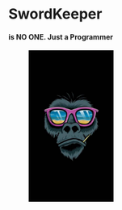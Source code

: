 # SwordKeeper 

#### is NO ONE. Just a Programmer 

<dir>

<img src="./images/ffb901abcf6907f0e0b93f40893be26c.jpeg" height=300>

</dir>

